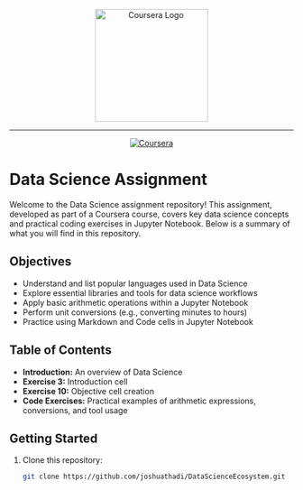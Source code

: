 <p align="center">
  <img src="https://upload.wikimedia.org/wikipedia/commons/7/70/Coursera_logo.svg" alt="Coursera Logo" width="200">
</p>

---

<p align="center">
  <a href="https://www.coursera.org/">
    <img src="https://img.shields.io/badge/Coursera-Join%20Coursera%20Course-blue?style=for-the-badge&logo=coursera&logoColor=white" alt="Coursera">
  </a>
</p>

# Data Science Assignment

Welcome to the Data Science assignment repository! This assignment, developed as part of a Coursera course, covers key data science concepts and practical coding exercises in Jupyter Notebook. Below is a summary of what you will find in this repository.

## Objectives

- Understand and list popular languages used in Data Science
- Explore essential libraries and tools for data science workflows
- Apply basic arithmetic operations within a Jupyter Notebook
- Perform unit conversions (e.g., converting minutes to hours)
- Practice using Markdown and Code cells in Jupyter Notebook

## Table of Contents

- **Introduction:** An overview of Data Science
- **Exercise 3:** Introduction cell
- **Exercise 10:** Objective cell creation
- **Code Exercises:** Practical examples of arithmetic expressions, conversions, and tool usage

## Getting Started

1. Clone this repository:
   ```bash
   git clone https://github.com/joshuathadi/DataScienceEcosystem.git
